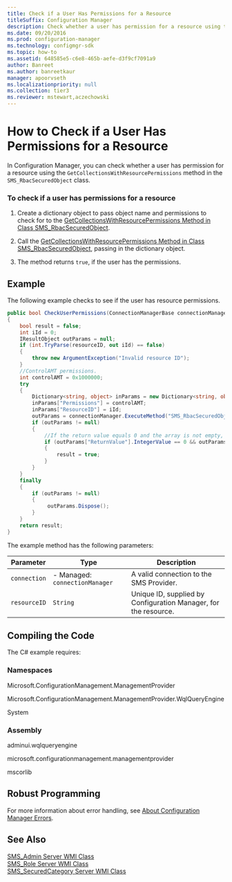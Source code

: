 ```yaml
---
title: Check if a User Has Permissions for a Resource
titleSuffix: Configuration Manager
description: Check whether a user has permission for a resource using the GetCollectionsWithResourcePermissions method in the SMS_RbacSecuredObject class.
ms.date: 09/20/2016
ms.prod: configuration-manager
ms.technology: configmgr-sdk
ms.topic: how-to
ms.assetid: 648585e5-c6e8-465b-aefe-d3f9cf7091a9
author: Banreet
ms.author: banreetkaur
manager: apoorvseth
ms.localizationpriority: null
ms.collection: tier3
ms.reviewer: mstewart,aczechowski
---
```

# How to Check if a User Has Permissions for a Resource
In Configuration Manager, you can check whether a user has permission for a resource using the `GetCollectionsWithResourcePermissions` method in the `SMS_RbacSecuredObject` class.  

### To check if a user has permissions for a resource  

1.  Create a dictionary object to pass object name and permissions to check for to the [GetCollectionsWithResourcePermissions Method in Class SMS_RbacSecuredObject](../../../../develop/reference/core/servers/configure/getcollectionswithresourcepermissions-method-in-class-sms_rbacsecuredobject.md).  

2.  Call the [GetCollectionsWithResourcePermissions Method in Class SMS_RbacSecuredObject](../../../../develop/reference/core/servers/configure/getcollectionswithresourcepermissions-method-in-class-sms_rbacsecuredobject.md), passing in the dictionary object.  

3.  The method returns `true`, if the user has the permissions.  

## Example  
 The following example checks to see if the user has resource permissions.  

```c#  
public bool CheckUserPermissions(ConnectionManagerBase connectionManager, string resourceID)  
{  
    bool result = false;  
    int iId = 0;  
    IResultObject outParams = null;  
    if (int.TryParse(resourceID, out iId) == false)  
    {  
        throw new ArgumentException("Invalid resource ID");  
    }  
    //ControlAMT permissions.  
    int controlAMT = 0x1000000;  
    try  
    {  
        Dictionary<string, object> inParams = new Dictionary<string, object>();  
        inParams["Permissions"] = controlAMT;  
        inParams["ResourceID"] = iId;  
        outParams = connectionManager.ExecuteMethod("SMS_RbacSecuredObject", "GetCollectionsWithResourcePermissions", inParams);  
        if (outParams != null)  
        {  
            //If the return value equals 0 and the array is not empty, the user has the resource permissions.  
            if (outParams["ReturnValue"].IntegerValue == 0 && outParams["CollectionIDs"].StringArrayValue.Length != 0)  
            {  
                result = true;  
            }  
        }  
    }  
    finally  
    {  
        if (outParams != null)  
        {  
             outParams.Dispose();  
        }  
    }  
    return result;  
}  

```  

 The example method has the following parameters:  

| Parameter | Type | Description |
| --------- | ---- | ----------- |
|`connection`|-   Managed: `connectionManager`|A valid connection to the SMS Provider.|  
|`resourceID`|`String`|Unique ID, supplied by Configuration Manager, for the resource.|  

## Compiling the Code  
 The C# example requires:  

### Namespaces  
 Microsoft.ConfigurationManagement.ManagementProvider  

 Microsoft.ConfigurationManagement.ManagementProvider.WqlQueryEngine  

 System  

### Assembly  
 adminui.wqlqueryengine  

 microsoft.configurationmanagement.managementprovider  

 mscorlib  

## Robust Programming  
 For more information about error handling, see [About Configuration Manager Errors](../../../../develop/core/understand/about-configuration-manager-errors.md).  

## See Also  
 [SMS_Admin Server WMI Class](../../../../develop/reference/core/servers/configure/sms_admin-server-wmi-class.md)   
 [SMS_Role Server WMI Class](../../../../develop/reference/core/servers/configure/sms_role-server-wmi-class.md)   
 [SMS_SecuredCategory Server WMI Class](../../../../develop/reference/core/servers/configure/sms_securedcategory-server-wmi-class.md)
